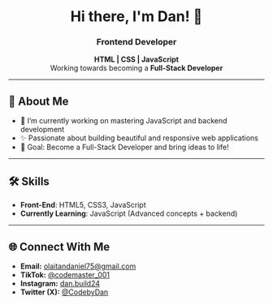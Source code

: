 <h1 align="center">Hi there, I'm Dan! 👋</h1>
<h3 align="center">Frontend Developer</h3>

<p align="center">
  <b>HTML | CSS | JavaScript</b><br>
  Working towards becoming a <b>Full-Stack Developer</b>
</p>

---

## 🚀 About Me
- 🔭 I’m currently working on mastering JavaScript and backend development  
- ✨ Passionate about building beautiful and responsive web applications  
- 🎯 Goal: Become a Full-Stack Developer and bring ideas to life!  

---

## 🛠️ Skills
- **Front-End**: HTML5, CSS3, JavaScript  
- **Currently Learning**: JavaScript (Advanced concepts + backend)  

---

## 🌐 Connect With Me

- **Email:** [olaitandaniel75@gmail.com](mailto:olaitandaniel75@gmail.com)  
- **TikTok:** [@codemaster_001](https://tiktok.com/@codemaster_001)  
- **Instagram:** [dan.build24](https://www.instagram.com/dan.build24?igsh=bDl2cXdkcWw4anE=)  
- **Twitter (X):** [@CodebyDan](https://x.com/CodebyDan?t=yRNjp12_o1Qzjj-_tyIjtg&s=09)
